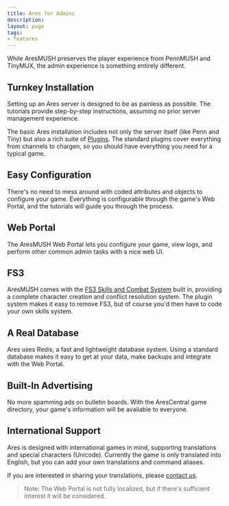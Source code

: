 ```yaml
---
title: Ares for Admins
description:
layout: page
tags: 
- features
---
```


While AresMUSH preserves the player experience from PennMUSH and TinyMUX, the admin experience is something entirely different.

## Turnkey Installation
Setting up an Ares server is designed to be as painless as possible. The tutorials provide step-by-step instructions, assuming no prior server management experience.

The basic Ares installation includes not only the server itself (like Penn and Tiny) but also a rich suite of [Plugins](/features/ares-for-coders). The standard plugins cover everything from channels to chargen, so you should have everything you need for a typical game.

## Easy Configuration

There's no need to mess around with coded attributes and objects to configure your game.  Everything is configurable through the game's Web Portal, and the tutorials will guide you through the process.

## Web Portal

The AresMUSH Web Portal lets you configure your game, view logs, and perform other common admin tasks with a nice web UI.

## FS3

AresMUSH comes with the [FS3 Skills and Combat System](/fs3/fs3-3) built in, providing a complete character creation and conflict resolution system.   The plugin system makes it easy to remove FS3, but of course you'd then have to code your own skills system.

## A Real Database

Ares uses Redis, a fast and lightweight database system. Using a standard database makes it easy to get at your data, make backups and integrate with the Web Portal.

## Built-In Advertising

No more spamming ads on bulletin boards.  With the AresCentral game directory, your game's information will be available to everyone.  

## International Support

Ares is designed with international games in mind, supporting translations and special characters (Unicode). Currently the game is only translated into English, but you can add your own translations and command aliases.

If you are interested in sharing your translations, please [contact us](/feedback).

> Note: The Web Portal is not fully localized, but if there's sufficient interest it will be considered.